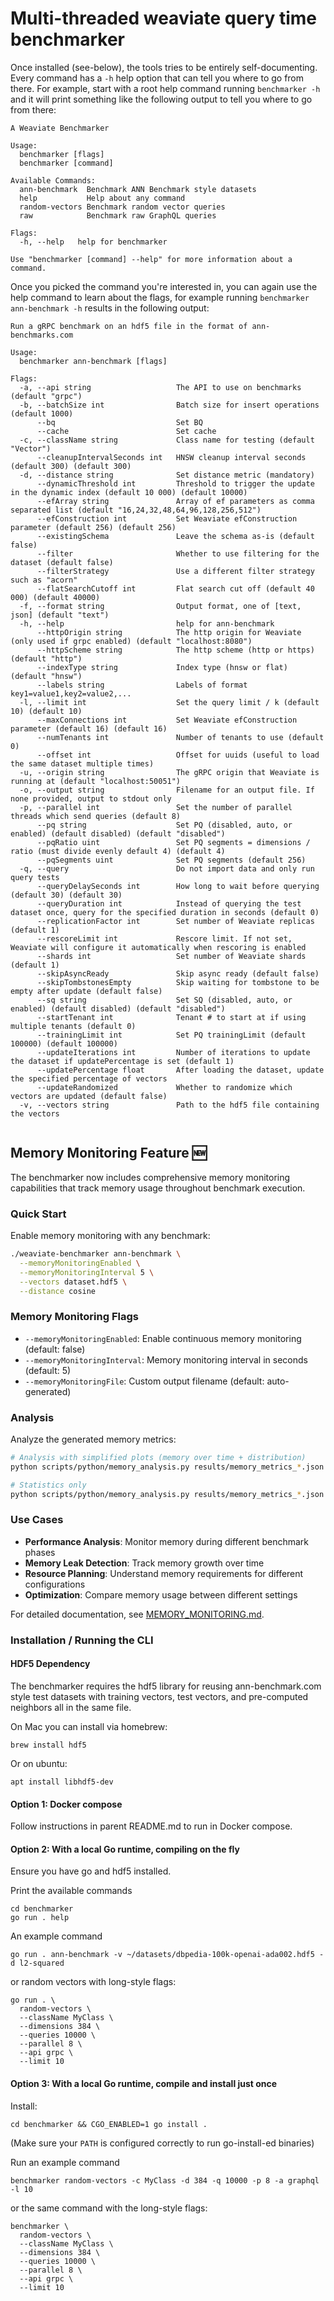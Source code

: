 # Multi-threaded weaviate query time benchmarker

Once installed (see-below), the tools tries to be entirely self-documenting. Every command has a `-h` help option that can tell you where to go from there. For example, start with a root help command running `benchmarker -h` and it will print something like the following output to tell you where to go from there:

```
A Weaviate Benchmarker

Usage:
  benchmarker [flags]
  benchmarker [command]

Available Commands:
  ann-benchmark  Benchmark ANN Benchmark style datasets
  help           Help about any command
  random-vectors Benchmark random vector queries
  raw            Benchmark raw GraphQL queries

Flags:
  -h, --help   help for benchmarker

Use "benchmarker [command] --help" for more information about a command.
```

Once you picked the command you're interested in, you can again use the help command to learn about the flags, for example running `benchmarker ann-benchmark -h` results in the following output:

```
Run a gRPC benchmark on an hdf5 file in the format of ann-benchmarks.com

Usage:
  benchmarker ann-benchmark [flags]

Flags:
  -a, --api string                   The API to use on benchmarks (default "grpc")
  -b, --batchSize int                Batch size for insert operations (default 1000)
      --bq                           Set BQ
      --cache                        Set cache
  -c, --className string             Class name for testing (default "Vector")
      --cleanupIntervalSeconds int   HNSW cleanup interval seconds (default 300) (default 300)
  -d, --distance string              Set distance metric (mandatory)
      --dynamicThreshold int         Threshold to trigger the update in the dynamic index (default 10 000) (default 10000)
      --efArray string               Array of ef parameters as comma separated list (default "16,24,32,48,64,96,128,256,512")
      --efConstruction int           Set Weaviate efConstruction parameter (default 256) (default 256)
      --existingSchema               Leave the schema as-is (default false)
      --filter                       Whether to use filtering for the dataset (default false)
      --filterStrategy               Use a different filter strategy such as "acorn"
      --flatSearchCutoff int         Flat search cut off (default 40 000) (default 40000)
  -f, --format string                Output format, one of [text, json] (default "text")
  -h, --help                         help for ann-benchmark
      --httpOrigin string            The http origin for Weaviate (only used if grpc enabled) (default "localhost:8080")
      --httpScheme string            The http scheme (http or https) (default "http")
      --indexType string             Index type (hnsw or flat) (default "hnsw")
      --labels string                Labels of format key1=value1,key2=value2,...
  -l, --limit int                    Set the query limit / k (default 10) (default 10)
      --maxConnections int           Set Weaviate efConstruction parameter (default 16) (default 16)
      --numTenants int               Number of tenants to use (default 0)
      --offset int                   Offset for uuids (useful to load the same dataset multiple times)
  -u, --origin string                The gRPC origin that Weaviate is running at (default "localhost:50051")
  -o, --output string                Filename for an output file. If none provided, output to stdout only
  -p, --parallel int                 Set the number of parallel threads which send queries (default 8)
      --pq string                    Set PQ (disabled, auto, or enabled) (default disabled) (default "disabled")
      --pqRatio uint                 Set PQ segments = dimensions / ratio (must divide evenly default 4) (default 4)
      --pqSegments uint              Set PQ segments (default 256)
  -q, --query                        Do not import data and only run query tests
      --queryDelaySeconds int        How long to wait before querying (default 30) (default 30)
      --queryDuration int            Instead of querying the test dataset once, query for the specified duration in seconds (default 0)
      --replicationFactor int        Set number of Weaviate replicas (default 1)
      --rescoreLimit int             Rescore limit. If not set, Weaviate will configure it automatically when rescoring is enabled
      --shards int                   Set number of Weaviate shards (default 1)
      --skipAsyncReady               Skip async ready (default false)
      --skipTombstonesEmpty          Skip waiting for tombstone to be empty after update (default false)
      --sq string                    Set SQ (disabled, auto, or enabled) (default disabled) (default "disabled")
      --startTenant int              Tenant # to start at if using multiple tenants (default 0)
      --trainingLimit int            Set PQ trainingLimit (default 100000) (default 100000)
      --updateIterations int         Number of iterations to update the dataset if updatePercentage is set (default 1)
      --updatePercentage float       After loading the dataset, update the specified percentage of vectors
      --updateRandomized             Whether to randomize which vectors are updated (default false)
  -v, --vectors string               Path to the hdf5 file containing the vectors


```

## Memory Monitoring Feature 🆕

The benchmarker now includes comprehensive memory monitoring capabilities that track memory usage throughout benchmark execution.

### Quick Start

Enable memory monitoring with any benchmark:

```bash
./weaviate-benchmarker ann-benchmark \
  --memoryMonitoringEnabled \
  --memoryMonitoringInterval 5 \
  --vectors dataset.hdf5 \
  --distance cosine
```

### Memory Monitoring Flags

- `--memoryMonitoringEnabled`: Enable continuous memory monitoring (default: false)
- `--memoryMonitoringInterval`: Memory monitoring interval in seconds (default: 5)
- `--memoryMonitoringFile`: Custom output filename (default: auto-generated)

### Analysis

Analyze the generated memory metrics:

```bash
# Analysis with simplified plots (memory over time + distribution)
python scripts/python/memory_analysis.py results/memory_metrics_*.json

# Statistics only
python scripts/python/memory_analysis.py results/memory_metrics_*.json --no-plot
```

### Use Cases

- **Performance Analysis**: Monitor memory during different benchmark phases
- **Memory Leak Detection**: Track memory growth over time
- **Resource Planning**: Understand memory requirements for different configurations
- **Optimization**: Compare memory usage between different settings

For detailed documentation, see [MEMORY_MONITORING.md](MEMORY_MONITORING.md).

### Installation / Running the CLI

#### HDF5 Dependency

The benchmarker requires the hdf5 library for reusing ann-benchmark.com style test datasets
with training vectors, test vectors, and pre-computed neighbors all in the same file.

On Mac you can install via homebrew:

```
brew install hdf5
```

Or on ubuntu:

```
apt install libhdf5-dev
```

#### Option 1: Docker compose

Follow instructions in parent README.md to run in Docker compose.

#### Option 2: With a local Go runtime, compiling on the fly

Ensure you have go and hdf5 installed.

Print the available commands
```
cd benchmarker
go run . help
```

An example command

```
go run . ann-benchmark -v ~/datasets/dbpedia-100k-openai-ada002.hdf5 -d l2-squared

```

or random vectors with long-style flags:

```
go run . \
  random-vectors \
  --className MyClass \
  --dimensions 384 \
  --queries 10000 \
  --parallel 8 \
  --api grpc \
  --limit 10
```

#### Option 3: With a local Go runtime, compile and install just once

Install:

```
cd benchmarker && CGO_ENABLED=1 go install .
```

(Make sure your `PATH` is configured correctly to run go-install-ed binaries)

Run an example command

```
benchmarker random-vectors -c MyClass -d 384 -q 10000 -p 8 -a graphql -l 10
```

or the same command with the long-style flags:

```
benchmarker \
  random-vectors \
  --className MyClass \
  --dimensions 384 \
  --queries 10000 \
  --parallel 8 \
  --api grpc \
  --limit 10
```

